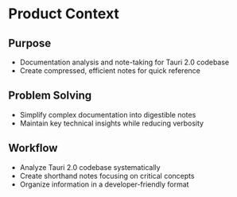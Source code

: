 # Product Context

## Purpose
- Documentation analysis and note-taking for Tauri 2.0 codebase
- Create compressed, efficient notes for quick reference

## Problem Solving
- Simplify complex documentation into digestible notes
- Maintain key technical insights while reducing verbosity

## Workflow
- Analyze Tauri 2.0 codebase systematically
- Create shorthand notes focusing on critical concepts
- Organize information in a developer-friendly format